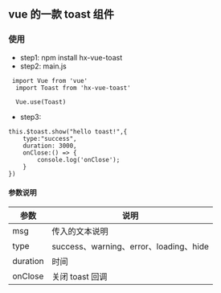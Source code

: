 ## vue 的一款 toast 组件

### 使用

-   step1: npm install hx-vue-toast
-   step2: main.js

```
 import Vue from 'vue'
  import Toast from 'hx-vue-toast'

  Vue.use(Toast)
```

-   step3:

```
this.$toast.show("hello toast!",{
    type:"success",
    duration: 3000,
    onClose:() => {
        console.log('onClose');
    }
})
```
#### 参数说明

参数 | 说明
---|---
msg | 传入的文本说明
type | success、warning、error、loading、hide
duration | 时间
onClose | 关闭 toast 回调